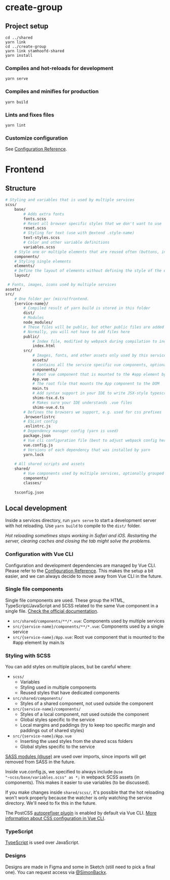 # create-group

## Project setup

```
cd ../shared
yarn link
cd ../create-group
yarn link stamhoofd-shared
yarn install
```

### Compiles and hot-reloads for development
```
yarn serve
```

### Compiles and minifies for production
```
yarn build
```

### Lints and fixes files
```
yarn lint
```

### Customize configuration
See [Configuration Reference](https://cli.vuejs.org/config/).

# Frontend

## Structure

```bash
# Styling and variables that is used by multiple services
scss/
    base/
        # Adds extra fonts
        fonts.scss
        # Reset all browser specific styles that we don't want to use
        reset.scss
        # Styling for text (use with @extend .style-name)
        text-styles.scss
        # Color and other variable definitions
        variables.scss
    # Style one or multiple elements that are reused often (buttons, inputs)
    components/
    # Styling single elements
    elements/
    # Define the layout of elements without defining the style of the elements
    layout/

 # Fonts, images, icons used by multiple services
assets/
src/
    # One folder per (micro)frontend.
    {service-name}/
        # Compiled result of yarn build is stored in this folder
        dist/
        # Modules
        node_modules/
        # These files will be public, but other public files are added by webpack
        # Normally, you will not have to add files here
        public/
            # Index file, modified by webpack during compilation to include the compiled sources in /src
            index.html
        src/
            # Images, fonts, and other assets only used by this service.
            assets/
            # Contains all the service specific vue components, optionally grouped in folders
            components/
            # Root vue component that is mounted to the #app element by main.ts
            App.vue
            # The root file that mounts the App component to the DOM
            main.ts
            # Add syntax support in your IDE to write JSX-style typescript code (not used)
            shims-tsx.d.ts
            # Makes sure your IDE understands .vue files
            shims-vue.d.ts
        # Defines the browsers we support, e.g. used for css prefixes
        .browserlistrc
        # ESLint config
        .eslintrc.js
        # Dependency manager config (yarn is used)
        package.json
        # Vue cli configuration file (best to adjust webpack config here)
        vue.config.js
        # Versions of each dependency that was installed by yarn
        yarn.lock
    
    # All shared scripts and assets
    shared/
        # Vue components used by multiple services, optionally grouped in folders
        components/
        classes/
   
    tsconfig.json
```

## Local development

Inside a services directory, run `yarn serve` to start a development server with hot reloading. Use `yarn build` to compile to the `dist/` folder.

*Hot reloading sometimes stops working in Safari and iOS. Restarting the server, clearing caches and closing the tab might solve the problems.*

### Configuration with Vue CLI

Configuration and development dependencies are managed by Vue CLI. Please refer to the [Configuration Reference](https://cli.vuejs.org/config/#global-cli-config). This makes the setup a bit easier, and we can always decide to move away from Vue CLI in the future.

### Single file components
Single file components are used. These group the HTML, TypeScript/JavaScript and SCSS related to the same Vue component in a single file. [Check the official documentation](https://vuejs.org/v2/guide/single-file-components.html).

* `src/shared/components/**/*.vue`: Components used by multiple services
* `src/{service-name}/components/**/*.vue`: Components used by a single service
* `src/{service-name}/App.vue`: Root vue component that is mounted to the #app element by main.ts

### Styling with SCSS

You can add styles on multiple places, but be careful where:

* `scss/`
    * Variables
    * Styling used in multiple components
    * Reused styles that have dedicated components
* `src/shared/components/`
    * Styles of a shared component, not used outside the component
* `src/{service-name}/components/`
    * Styles of a local component, not used outside the component
    * Global styles specific to the service
    * Local margins and paddings (try to keep too specific margin and paddings out of shared styles)
* `src/{service-name}/App.vue`
    * Inserting the used styles from the shared scss folders
    * Global styles specific to the service

[SASS modules (@use)](https://sass-lang.com/documentation/at-rules/use) are used over imports, since imports will get removed from SASS in the future.

Inside vue.config.js, we specified to always include `@use "~scss/base/variables.scss" as *;` in webpack SCSS assets (in components). This makes it easier to use variables (to be discussed).

If you make changes inside `shared/scss/`, it's possible that the hot reloading won't work properly because the watcher is only watching the service directory. We'll need to fix this in the future.

The PostCSS [autoprefixer plugin](https://github.com/postcss/autoprefixer) is enabled by default via Vue CLI. [More information about CSS configuration in Vue CLI](https://cli.vuejs.org/guide/css.html).

### TypeScript

[TypeScript](https://www.typescriptlang.org/) is used over JavaScript.

### Designs

Designs are made in Figma and some in Sketch (still need to pick a final one). You can request access via [@SimonBackx](https://github.com/SimonBackx).
